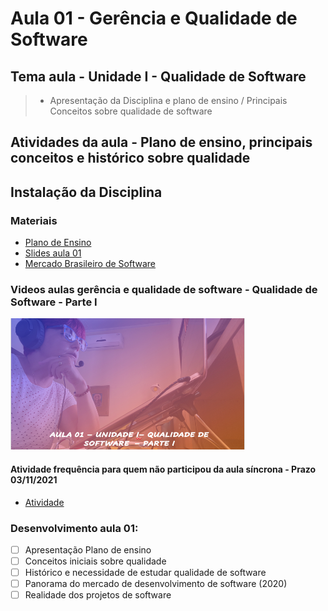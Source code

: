 # Aula 01 - Gerência e Qualidade de Software
## Tema aula - Unidade I - Qualidade de Software
 
>  * Apresentação da Disciplina e plano de ensino / Principais Conceitos sobre qualidade de software

## Atividades da aula - Plano de ensino, principais conceitos e histórico sobre qualidade

## Instalação da Disciplina

### Materiais
- [Plano de Ensino](plano_ensino_remoto_gerencia_2021_1_assinado.pdf)
- [Slides aula 01](aula1_UnidadeI_Qualidade_sw_parteI.pdf)
- [Mercado Brasileiro de Software](mercado_brasileiro_sw_2021.pdf)

### Videos aulas gerência e qualidade de software -  Qualidade de Software - Parte I
[![Aula - Qualidade de Software PARTE I](capa_aula1.png)](https://www.youtube.com/watch?v=WvBiQnRSKbw)

####  Atividade frequência para quem não participou da aula síncrona - Prazo 03/11/2021

- [Atividade](https://forms.gle/t19CY74Aw3mmy1Aa9)


### Desenvolvimento aula 01: 

- [ ]  Apresentação Plano de ensino
- [ ]  Conceitos iniciais sobre qualidade
- [ ]  Histórico e necessidade de estudar qualidade de software
- [ ]  Panorama do mercado de desenvolvimento de software (2020)
- [ ]  Realidade dos projetos de software
